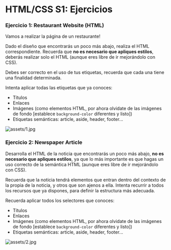 
# HTML/CSS S1: Ejercicios

### Ejercicio 1: Restaurant Website (HTML)

Vamos a realizar la página de un restaurante!

Dado el diseño que encontrarás un poco más abajo, realiza el HTML correspondiente. Recuerda que **no es necesario que apliques estilos**, deberás realizar solo el HTML (aunque eres libre de ir mejorándolo con CSS).

Debes ser correcto en el uso de tus etiquetas, recuerda que cada una tiene una finalidad determinada.

Intenta aplicar todas las etiquetas que ya conoces:

- Títulos
- Enlaces
- Imágenes (como elementos HTML, por ahora olvidate de las imágenes de fondo [establece `background-color` diferentes y listo])
- Etiquetas semánticas: article, aside, header, footer...

![assets/1.jpg](assets/1.jpg)

### Ejercicio 2: Newspaper Article

Desarrolla el HTML de la noticia que encontrarás un poco más abajo, **no es necesario que apliques estilos**, ya que lo más importante es que hagas un uso correcto de la semántica HTML (aunque eres libre de ir mejorándolo con CSS).

Recuerda que la noticia tendrá elementos que entran dentro del contexto de la propia de la noticia, y otros que son ajenos a ella. Intenta recurrir a todos los recursos que ya dispones, para definir la estructura más adecuada.

Recuerda aplicar todos los selectores que conoces:

- Títulos
- Enlaces
- Imágenes (como elementos HTML, por ahora olvidate de las imágenes de fondo [establece `background-color` diferentes y listo])
- Etiquetas semánticas: article, aside, header, footer...

![assets/2.jpg](assets/2.jpg)